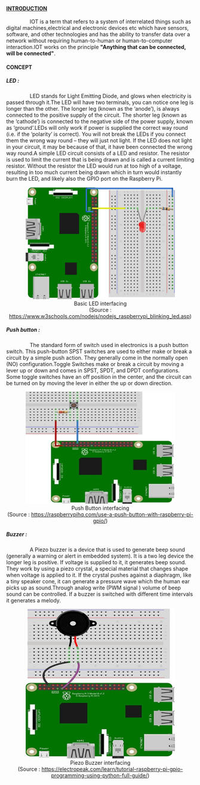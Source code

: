 #### <u>INTRODUCTION</u>

&nbsp;&nbsp;&nbsp;&nbsp;&nbsp;&nbsp;&nbsp;&nbsp;&nbsp;&nbsp;&nbsp;&nbsp;&nbsp;&nbsp;&nbsp;&nbsp;IOT is a term that refers to a system of interrelated things such as digital machines,electrical and electronic devices etc  which have sensors, software, and other technologies and has the ability to transfer data over a network without requiring human-to-human or human-to-computer interaction.IOT works on the principle **"Anything that can be connected, will be connected"**.<br>

#### CONCEPT

##### LED :
&nbsp;&nbsp;&nbsp;&nbsp;&nbsp;&nbsp;&nbsp;&nbsp;&nbsp;&nbsp;&nbsp;&nbsp;&nbsp;&nbsp;&nbsp;&nbsp;LED stands for Light Emitting Diode, and glows when electricity is passed through it.The LED will have two terminals, you can notice one leg is longer than the other. The longer leg (known as the ‘anode’), is always connected to the positive supply of the circuit. The shorter leg (known as the ‘cathode’) is connected to the negative side of the power supply, known as ‘ground’.LEDs will only work if power is supplied the correct way round (i.e. if the ‘polarity’ is correct). You will not break the LEDs if you connect them the wrong way round – they will just not light. If the LED does not light in your circuit, it may be because of that, it have been connected the wrong way round.A simple LED circuit consists of a LED and resistor. The resistor is used to limit the current that is being drawn and is called a current limiting resistor. Without the resistor the LED would run at too high of a voltage, resulting in too much current being drawn which in turn would instantly burn the LED, and likely also the GPIO port on the Raspberry Pi.<br>
<p align="center">
    <img src="images/led.jpg" height="300" width="400" alt="led">
   <br>
Basic LED interfacing<br>
(Source : <a href="https://www.w3schools.com/nodejs/nodejs_raspberrypi_blinking_led.asp">https://www.w3schools.com/nodejs/nodejs_raspberrypi_blinking_led.asp</a>)
</p>

##### Push button :
&nbsp;&nbsp;&nbsp;&nbsp;&nbsp;&nbsp;&nbsp;&nbsp;&nbsp;&nbsp;&nbsp;&nbsp;&nbsp;&nbsp;&nbsp;&nbsp;The standard form of switch used in electronics is a push button switch. This push-button SPST switches are used to either make or break a circuit by a simple push action. They generally come in the normally open (NO) configuration.Toggle Switches make or break a circuit by moving a lever up or down and comes in SPST, SPDT, and DPDT configurations. Some toggle switches have an off position in the center, and the circuit can be turned on by moving the lever in either the up or down direction.<br>
<p align="center">
    <img src="images/push-button.jpg" height="300" width="400" alt="push-button">
<br>
Push Button interfacing<br>
(Source : <a href="https://raspberrypihq.com/use-a-push-button-with-raspberry-pi-gpio/">https://raspberrypihq.com/use-a-push-button-with-raspberry-pi-gpio/</a>)
</p>

##### Buzzer :
&nbsp;&nbsp;&nbsp;&nbsp;&nbsp;&nbsp;&nbsp;&nbsp;&nbsp;&nbsp;&nbsp;&nbsp;&nbsp;&nbsp;&nbsp;&nbsp;A Piezo buzzer is a device that is used to generate beep sound (generally a warning or alert in embedded system). It is a two leg device the longer leg is positive. If voltage is supplied to it, it generates beep sound.  They work by using a piezo crystal, a special material that changes shape when voltage is applied to it.  If the crystal pushes against a diaphragm, like a tiny speaker cone, it can generate a pressure wave which the human ear picks up as sound.Through analog write (PWM signal ) volume of beep sound can be controlled. If a buzzer is switched with different time intervals it generates a melody.<br>
<p align="center">
    <img src="images/buzzer.jpg" height="400" width="400" alt="buzzer">
<br>
Piezo Buzzer interfacing<br>
(Source : <a href="https://electropeak.com/learn/tutorial-raspberry-pi-gpio-programming-using-python-full-guide/">https://electropeak.com/learn/tutorial-raspberry-pi-gpio-programming-using-python-full-guide/</a>)
</p>
